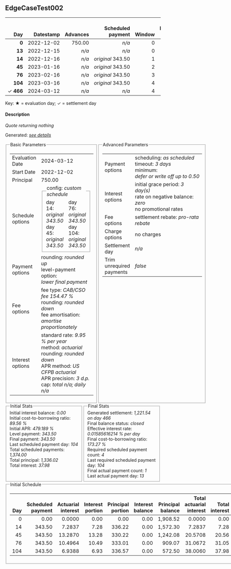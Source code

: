 <h2>EdgeCaseTest002</h2>
<table>
    <thead style="vertical-align: bottom;">
        <th class="ci00" style="text-align: right;">Day</th>
        <th class="ci01" style="text-align: right;">Datestamp</th>
        <th class="ci02" style="text-align: right;">Advances</th>
        <th class="ci03" style="text-align: right;">Scheduled payment</th>
        <th class="ci04" style="text-align: right;">Window</th>
        <th class="ci05" style="text-align: right;">Payment due</th>
        <th class="ci06" style="text-align: right;">Actual payments</th>
        <th class="ci07" style="text-align: right;">Paid by</th>
        <th class="ci08" style="text-align: right;">Net effect</th>
        <th class="ci09" style="text-align: right;">Payment status</th>
        <th class="ci10" style="text-align: right;">Balance status</th>
        <th class="ci11" style="text-align: right;">Actuarial interest</th>
        <th class="ci12" style="text-align: right;">New interest</th>
        <th class="ci13" style="text-align: right;">Interest portion</th>
        <th class="ci14" style="text-align: right;">Fee rebate if&nbsp;settled</th>
        <th class="ci15" style="text-align: right;">Fee rebate</th>
        <th class="ci16" style="text-align: right;">Fee portion</th>
        <th class="ci17" style="text-align: right;">Principal portion</th>
        <th class="ci18" style="text-align: right;">Interest balance</th>
        <th class="ci19" style="text-align: right;">Fee balance</th>
        <th class="ci20" style="text-align: right;">Principal balance</th>
        <th class="ci21" style="text-align: right;">Settlement figure</th>
    </thead>
    <tr style="text-align: right;">
        <td class="ci00"><b>0</b></td>
        <td class="ci01" style="white-space: nowrap;">2022-12-02</td>
        <td class="ci02">750.00</td>
        <td class="ci03" style="white-space: nowrap;"><i>n/a<i></td>
        <td class="ci04">0</td>
        <td class="ci05">0.00</td>
        <td class="ci06"><i>n/a</i></td>
        <td class="ci07"><i>n/a</i></td>
        <td class="ci08">0.00</td>
        <td class="ci09"><i>none&nbsp;scheduled</i></td>
        <td class="ci10">open</td>
        <td class="ci11">0.0000</td>
        <td class="ci12">0.0000</td>
        <td class="ci13">0.00</td>
        <td class="ci14">1,158.52</td>
        <td class="ci15">0.00</td>
        <td class="ci16">0.00</td>
        <td class="ci17">0.00</td>
        <td class="ci18">0.0000</td>
        <td class="ci19">1,158.52</td>
        <td class="ci20">750.00</td>
        <td class="ci21">1,908.52</td>
    </tr>
    <tr style="text-align: right;">
        <td class="ci00"><b>13</b></td>
        <td class="ci01" style="white-space: nowrap;">2022-12-15</td>
        <td class="ci02"><i>n/a</i></td>
        <td class="ci03" style="white-space: nowrap;"><i>n/a<i></td>
        <td class="ci04">0</td>
        <td class="ci05">0.00</td>
        <td class="ci06"><b>0</b>&nbsp;<i>confirmed</i>&nbsp;828.00</td>
        <td class="ci07"><i>n/a</i></td>
        <td class="ci08">828.00</td>
        <td class="ci09"><i>extra&nbsp;payment</i></td>
        <td class="ci10">open</td>
        <td class="ci11">6.7635</td>
        <td class="ci12">6.7635</td>
        <td class="ci13">6.76</td>
        <td class="ci14">1,013.71</td>
        <td class="ci15">0.00</td>
        <td class="ci16">498.52</td>
        <td class="ci17">322.72</td>
        <td class="ci18">0.0000</td>
        <td class="ci19">660.00</td>
        <td class="ci20">427.28</td>
        <td class="ci21">73.57</td>
    </tr>
    <tr style="text-align: right;">
        <td class="ci00"><b>14</b></td>
        <td class="ci01" style="white-space: nowrap;">2022-12-16</td>
        <td class="ci02"><i>n/a</i></td>
        <td class="ci03" style="white-space: nowrap;"><i>original</i> 343.50</td>
        <td class="ci04">1</td>
        <td class="ci05">0.00</td>
        <td class="ci06"><i>n/a</i></td>
        <td class="ci07"><b>13#0</b>&nbsp;343.50</td>
        <td class="ci08">0.00</td>
        <td class="ci09"><i>nothing&nbsp;due</i></td>
        <td class="ci10">open</td>
        <td class="ci11">0.2964</td>
        <td class="ci12">0.2964</td>
        <td class="ci13">0.00</td>
        <td class="ci14">1,002.57</td>
        <td class="ci15">0.00</td>
        <td class="ci16">0.00</td>
        <td class="ci17">0.00</td>
        <td class="ci18">0.2964</td>
        <td class="ci19">660.00</td>
        <td class="ci20">427.28</td>
        <td class="ci21">85.00</td>
    </tr>
    <tr style="text-align: right;">
        <td class="ci00"><b>45</b></td>
        <td class="ci01" style="white-space: nowrap;">2023-01-16</td>
        <td class="ci02"><i>n/a</i></td>
        <td class="ci03" style="white-space: nowrap;"><i>original</i> 343.50</td>
        <td class="ci04">2</td>
        <td class="ci05">0.00</td>
        <td class="ci06"><i>n/a</i></td>
        <td class="ci07"><b>13#0</b>&nbsp;343.50</td>
        <td class="ci08">0.00</td>
        <td class="ci09"><i>nothing&nbsp;due</i></td>
        <td class="ci10">open</td>
        <td class="ci11">9.1883</td>
        <td class="ci12">9.1883</td>
        <td class="ci13">0.00</td>
        <td class="ci14">657.24</td>
        <td class="ci15">0.00</td>
        <td class="ci16">0.00</td>
        <td class="ci17">0.00</td>
        <td class="ci18">9.4847</td>
        <td class="ci19">660.00</td>
        <td class="ci20">427.28</td>
        <td class="ci21">439.52</td>
    </tr>
    <tr style="text-align: right;">
        <td class="ci00"><b>76</b></td>
        <td class="ci01" style="white-space: nowrap;">2023-02-16</td>
        <td class="ci02"><i>n/a</i></td>
        <td class="ci03" style="white-space: nowrap;"><i>original</i> 343.50</td>
        <td class="ci04">3</td>
        <td class="ci05">202.50</td>
        <td class="ci06"><i>n/a</i></td>
        <td class="ci07"><b>13#0</b>&nbsp;141.00</td>
        <td class="ci08">0.00</td>
        <td class="ci09"><i>missed&nbsp;payment</i></td>
        <td class="ci10">open</td>
        <td class="ci11">9.1883</td>
        <td class="ci12">9.1883</td>
        <td class="ci13">0.00</td>
        <td class="ci14">311.91</td>
        <td class="ci15">0.00</td>
        <td class="ci16">0.00</td>
        <td class="ci17">0.00</td>
        <td class="ci18">18.6729</td>
        <td class="ci19">660.00</td>
        <td class="ci20">427.28</td>
        <td class="ci21">794.04</td>
    </tr>
    <tr style="text-align: right;">
        <td class="ci00"><b>104</b></td>
        <td class="ci01" style="white-space: nowrap;">2023-03-16</td>
        <td class="ci02"><i>n/a</i></td>
        <td class="ci03" style="white-space: nowrap;"><i>original</i> 343.50</td>
        <td class="ci04">4</td>
        <td class="ci05">343.50</td>
        <td class="ci06"><i>n/a</i></td>
        <td class="ci07"><i>n/a</i></td>
        <td class="ci08">0.00</td>
        <td class="ci09"><i>missed&nbsp;payment</i></td>
        <td class="ci10">open</td>
        <td class="ci11">8.2991</td>
        <td class="ci12">8.2991</td>
        <td class="ci13">0.00</td>
        <td class="ci14">0.00</td>
        <td class="ci15">0.00</td>
        <td class="ci16">0.00</td>
        <td class="ci17">0.00</td>
        <td class="ci18">26.9720</td>
        <td class="ci19">660.00</td>
        <td class="ci20">427.28</td>
        <td class="ci21">1,114.25</td>
    </tr>
    <tr style="text-align: right;">
        <td class="ci00">&#x2713;&nbsp;<b>466</b></td>
        <td class="ci01" style="white-space: nowrap;">2024-03-12</td>
        <td class="ci02"><i>n/a</i></td>
        <td class="ci03" style="white-space: nowrap;"><i>n/a<i></td>
        <td class="ci04">4</td>
        <td class="ci05">0.00</td>
        <td class="ci06"><i>n/a</i></td>
        <td class="ci07"><i>n/a</i></td>
        <td class="ci08">1,221.54</td>
        <td class="ci09"><i>generated</i></td>
        <td class="ci10">closed</td>
        <td class="ci11">107.2952</td>
        <td class="ci12">107.2952</td>
        <td class="ci13">134.26</td>
        <td class="ci14">0.00</td>
        <td class="ci15">0.00</td>
        <td class="ci16">660.00</td>
        <td class="ci17">427.28</td>
        <td class="ci18">0.0000</td>
        <td class="ci19">0.00</td>
        <td class="ci20">0.00</td>
        <td class="ci21">0.00</td>
    </tr>
</table><p>Key: &#x2605; = evaluation day; &#x2713; = settlement day</p>
<h4>Description</h4>
<p><i>Quote returning nothing</i></p>
<p>Generated: <i><a href="../GeneratedDate.html">see details</a></i></p>
<div style="display:flex;">

<fieldset style="flex: 1; display: flex; flex-direction: column;"><legend>Basic Parameters</legend>
<table>
    <tr>
        <td>Evaluation Date</td>
        <td>2024-03-12</td>
    </tr>
    <tr>
        <td>Start Date</td>
        <td>2022-12-02</td>
    </tr>
    <tr>
        <td>Principal</td>
        <td>750.00</td>
    </tr>
    <tr>
        <td>Schedule options</td>
        <td>
            <fieldset>
                <legend>config: <i>custom schedule</i></legend>
                <div style="column-count: 2;">
                <div>day 14: <i><i>original</i> 343.50</i></div>
                <div>day 45: <i><i>original</i> 343.50</i></div>
                <div>day 76: <i><i>original</i> 343.50</i></div>
                <div>day 104: <i><i>original</i> 343.50</i></div></div>
            </fieldset>
        </td>
    </tr>
    <tr>
        <td>Payment options</td>
        <td>
            <div>
                <div>rounding: <i>rounded up</i></div>
                <div>level-payment option: <i>lower&nbsp;final&nbsp;payment</i></div>
            </div>
        </td>
    </tr>
    <tr>
        <td>Fee options</td>
        <td>
            <div>
                <div>fee type: <i><i>CAB/CSO fee</i> 154.47 %</i></div>
                <div>rounding: <i>rounded down</i></div>
                <div>fee amortisation: <i>amortise proportionately</i></div>
            </div>
        </td>
    </tr>
    <tr>
        <td>Interest options</td>
        <td>
            <div>
                <div>standard rate: <i>9.95 % per year</i></div>
                <div>method: <i>actuarial</i></div>
                <div>rounding: <i>rounded down</i></div>
                <div>APR method: <i>US CFPB actuarial</i></div>
                <div>APR precision: <i>3 d.p.</i></div>
                <div>cap: <i>total <i>n/a</i>; daily <i>n/a</i></div>
            </div>
        </td>
    </tr>
</table></fieldset>

<fieldset style="flex: 1; display: flex; flex-direction: column;"><legend>Advanced Parameters</legend>
<table>
    <tr>
        <td>Payment options</td>
        <td>
                <div>
                    <div>scheduling: <i>as scheduled</i></div>
                    <div>timeout: <i>3 days</i></div>
                    <div>minimum: <i>defer&nbsp;or&nbsp;write&nbsp;off&nbsp;up&nbsp;to&nbsp;0.50</i></div>
                </div>
        </td>
    </tr>
    <tr>
        <td>Interest options</td>
        <td>
            <div>
                <div>initial grace period: <i>3 day(s)</i></div>
                <div>rate on negative balance: <i>zero</i></div>
                <div>no promotional rates</div>
            </div>
        </td>
    </tr>
    <tr>
        <td>Fee options</td>
        <td>
            <div>
                <div>settlement rebate: <i>pro-rata rebate</i></div>
            </div>
        </td>
    </tr>
    <tr>
        <td>Charge options</td>
        <td>no charges
        </td>
    </tr>
    <tr>
        <td>Settlement day</td><td><i><i>n/a</i></i></td>
    </tr>
    <tr>
        <td>Trim unrequired payments</td><td><i>false</i></td>
    </tr>
</table></fieldset>
</div>
<div style="display:flex;">


<fieldset style="flex: 1; display: flex; flex-direction: column;"><legend>Initial Stats</legend>
<div>
    <div>Initial interest balance: <i>0.00</i></div>
    <div>Initial cost-to-borrowing ratio: <i>89.56 %</i></div>
    <div>Initial APR: <i>479.189 %</i></div>
    <div>Level payment: <i>343.50</i></div>
    <div>Final payment: <i>343.50</i></div>
    <div>Last scheduled payment day: <i>104</i></div>
    <div>Total scheduled payments: <i>1,374.00</i></div>
    <div>Total principal: <i>1,336.02</i></div>
    <div>Total interest: <i>37.98</i></div>
</div></fieldset>

<fieldset style="flex: 1; display: flex; flex-direction: column;"><legend>Final Stats</legend>
<div>
    <div>Generated settlement: <i>1,221.54 on day 466</i></div>
    <div>Final balance status: <i>closed</i></div>
    <div>Effective interest rate: <i>0.01585616214 % per day</i></div>
    <div>Final cost-to-borrowing ratio: <i>173.27 %</i></div>
    <div>Required scheduled payment count: <i>4</i></div>
    <div>Last required scheduled payment day: <i>104</i></div>
    <div>Final actual payment count: <i>1</i></div>
    <div>Last actual payment day: <i>13</i></div>
</div>
</fieldset>
</div>
<fieldset><legend>Initial Schedule</legend>
<table>
    <thead style="vertical-align: bottom;">
        <th style="text-align: right;">Day</th>
        <th style="text-align: right;">Scheduled payment</th>
        <th style="text-align: right;">Actuarial interest</th>
        <th style="text-align: right;">Interest portion</th>
        <th style="text-align: right;">Principal portion</th>
        <th style="text-align: right;">Interest balance</th>
        <th style="text-align: right;">Principal balance</th>
        <th style="text-align: right;">Total actuarial interest</th>
        <th style="text-align: right;">Total interest</th>
        <th style="text-align: right;">Total principal</th>
    </thead>
    <tr style="text-align: right;">
        <td class="ci00">0</td>
        <td class="ci01" style="white-space: nowrap;">0.00</td>
        <td class="ci02">0.0000</td>
        <td class="ci03">0.00</td>
        <td class="ci04">0.00</td>
        <td class="ci05">0.00</td>
        <td class="ci06">1,908.52</td>
        <td class="ci07">0.0000</td>
        <td class="ci08">0.00</td>
        <td class="ci09">0.00</td>
    </tr>
    <tr style="text-align: right;">
        <td class="ci00">14</td>
        <td class="ci01" style="white-space: nowrap;">343.50</td>
        <td class="ci02">7.2837</td>
        <td class="ci03">7.28</td>
        <td class="ci04">336.22</td>
        <td class="ci05">0.00</td>
        <td class="ci06">1,572.30</td>
        <td class="ci07">7.2837</td>
        <td class="ci08">7.28</td>
        <td class="ci09">336.22</td>
    </tr>
    <tr style="text-align: right;">
        <td class="ci00">45</td>
        <td class="ci01" style="white-space: nowrap;">343.50</td>
        <td class="ci02">13.2870</td>
        <td class="ci03">13.28</td>
        <td class="ci04">330.22</td>
        <td class="ci05">0.00</td>
        <td class="ci06">1,242.08</td>
        <td class="ci07">20.5708</td>
        <td class="ci08">20.56</td>
        <td class="ci09">666.44</td>
    </tr>
    <tr style="text-align: right;">
        <td class="ci00">76</td>
        <td class="ci01" style="white-space: nowrap;">343.50</td>
        <td class="ci02">10.4964</td>
        <td class="ci03">10.49</td>
        <td class="ci04">333.01</td>
        <td class="ci05">0.00</td>
        <td class="ci06">909.07</td>
        <td class="ci07">31.0672</td>
        <td class="ci08">31.05</td>
        <td class="ci09">999.45</td>
    </tr>
    <tr style="text-align: right;">
        <td class="ci00">104</td>
        <td class="ci01" style="white-space: nowrap;">343.50</td>
        <td class="ci02">6.9388</td>
        <td class="ci03">6.93</td>
        <td class="ci04">336.57</td>
        <td class="ci05">0.00</td>
        <td class="ci06">572.50</td>
        <td class="ci07">38.0060</td>
        <td class="ci08">37.98</td>
        <td class="ci09">1,336.02</td>
    </tr>
</table></fieldset>
